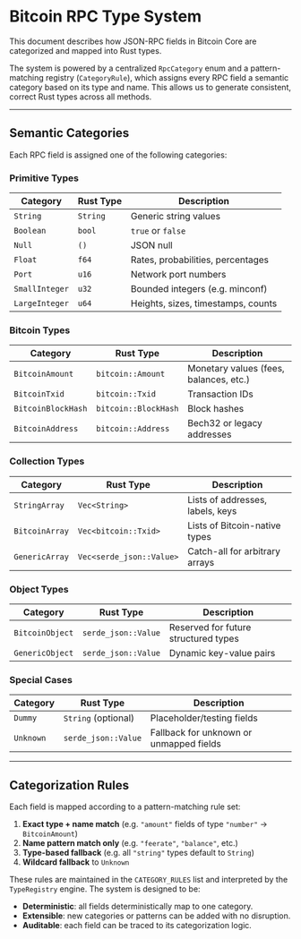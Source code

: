 # Bitcoin RPC Type System

This document describes how JSON-RPC fields in Bitcoin Core are categorized and mapped into Rust types.

The system is powered by a centralized `RpcCategory` enum and a pattern-matching registry (`CategoryRule`), which assigns every RPC field a semantic category based on its type and name. This allows us to generate consistent, correct Rust types across all methods.

---

## Semantic Categories

Each RPC field is assigned one of the following categories:

### Primitive Types

| Category       | Rust Type | Description                        |
| -------------- | --------- | ---------------------------------- |
| `String`       | `String`  | Generic string values              |
| `Boolean`      | `bool`    | `true` or `false`                  |
| `Null`         | `()`      | JSON null                          |
| `Float`        | `f64`     | Rates, probabilities, percentages  |
| `Port`         | `u16`     | Network port numbers               |
| `SmallInteger` | `u32`     | Bounded integers (e.g. minconf)    |
| `LargeInteger` | `u64`     | Heights, sizes, timestamps, counts |

### Bitcoin Types

| Category           | Rust Type            | Description                            |
| ------------------ | -------------------- | -------------------------------------- |
| `BitcoinAmount`    | `bitcoin::Amount`    | Monetary values (fees, balances, etc.) |
| `BitcoinTxid`      | `bitcoin::Txid`      | Transaction IDs                        |
| `BitcoinBlockHash` | `bitcoin::BlockHash` | Block hashes                           |
| `BitcoinAddress`   | `bitcoin::Address`   | Bech32 or legacy addresses             |

### Collection Types

| Category       | Rust Type                | Description                      |
| -------------- | ------------------------ | -------------------------------- |
| `StringArray`  | `Vec<String>`            | Lists of addresses, labels, keys |
| `BitcoinArray` | `Vec<bitcoin::Txid>`     | Lists of Bitcoin-native types    |
| `GenericArray` | `Vec<serde_json::Value>` | Catch-all for arbitrary arrays   |

### Object Types

| Category        | Rust Type           | Description                          |
| --------------- | ------------------- | ------------------------------------ |
| `BitcoinObject` | `serde_json::Value` | Reserved for future structured types |
| `GenericObject` | `serde_json::Value` | Dynamic key-value pairs              |

### Special Cases

| Category  | Rust Type           | Description                             |
| --------- | ------------------- | --------------------------------------- |
| `Dummy`   | `String` (optional) | Placeholder/testing fields              |
| `Unknown` | `serde_json::Value` | Fallback for unknown or unmapped fields |

---

## Categorization Rules

Each field is mapped according to a pattern-matching rule set:

1. **Exact type + name match** (e.g. `"amount"` fields of type `"number"` → `BitcoinAmount`)
2. **Name pattern match only** (e.g. `"feerate"`, `"balance"`, etc.)
3. **Type-based fallback** (e.g. all `"string"` types default to `String`)
4. **Wildcard fallback** to `Unknown`

These rules are maintained in the `CATEGORY_RULES` list and interpreted by the `TypeRegistry` engine. The system is designed to be:

- **Deterministic**: all fields deterministically map to one category.
- **Extensible**: new categories or patterns can be added with no disruption.
- **Auditable**: each field can be traced to its categorization logic.
